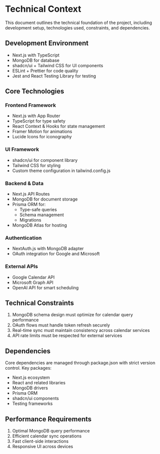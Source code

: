 # Technical Context

This document outlines the technical foundation of the project, including development setup, technologies used, constraints, and dependencies.

## Development Environment

- Next.js with TypeScript
- MongoDB for database
- shadcn/ui + Tailwind CSS for UI components
- ESLint + Prettier for code quality
- Jest and React Testing Library for testing

## Core Technologies

### Frontend Framework

- Next.js with App Router
- TypeScript for type safety
- React Context & Hooks for state management
- Framer Motion for animations
- Lucide Icons for iconography

### UI Framework

- shadcn/ui for component library
- Tailwind CSS for styling
- Custom theme configuration in tailwind.config.js

### Backend & Data

- Next.js API Routes
- MongoDB for document storage
- Prisma ORM for:
  - Type-safe queries
  - Schema management
  - Migrations
- MongoDB Atlas for hosting

### Authentication

- NextAuth.js with MongoDB adapter
- OAuth integration for Google and Microsoft

### External APIs

- Google Calendar API
- Microsoft Graph API
- OpenAI API for smart scheduling

## Technical Constraints

1. MongoDB schema design must optimize for calendar query performance
2. OAuth flows must handle token refresh securely
3. Real-time sync must maintain consistency across calendar services
4. API rate limits must be respected for external services

## Dependencies

Core dependencies are managed through package.json with strict version control. Key packages:

- Next.js ecosystem
- React and related libraries
- MongoDB drivers
- Prisma ORM
- shadcn/ui components
- Testing frameworks

## Performance Requirements

1. Optimal MongoDB query performance
2. Efficient calendar sync operations
3. Fast client-side interactions
4. Responsive UI across devices
